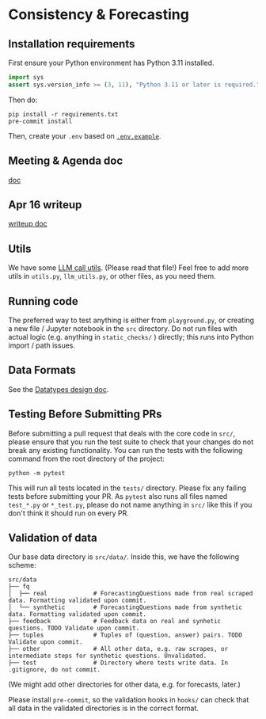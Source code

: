 # Consistency & Forecasting

## Installation requirements
First ensure your Python environment has Python 3.11 installed.

```python
import sys
assert sys.version_info >= (3, 11), "Python 3.11 or later is required."
```

Then do:
```
pip install -r requirements.txt
pre-commit install
```

Then, create your `.env` based on [`.env.example`](.env.example).

## Meeting & Agenda doc
[doc](https://docs.google.com/document/d/1_amt7CQK_aadKciMJuNmedEyf07ubIAL_b5ru_mS0nw/edit)

## Apr 16 writeup
[writeup doc](https://docs.google.com/document/d/1849L5P9JNZEjBp4s4TsivJOG2iS98Ru6conx9jE0wPE/edit)

## Utils
We have some [LLM call utils](/src/common/README.md). (Please read that file!)
Feel free to add more utils in `utils.py`, `llm_utils.py`, or other files, as you need them.

## Running code
The preferred way to test anything is either from `playground.py`, or creating a new file / Jupyter notebook in the `src` directory.
Do not run files with actual logic (e.g. anything in `static_checks/` ) directly; this runs into Python import / path issues.

## Data Formats
See the [Datatypes design doc](https://docs.google.com/document/d/19CDHfwKHfouttiXPc7UNp8iBeYE4KD3H1Hw8_kqnnL4/edit). 

## Testing Before Submitting PRs
Before submitting a pull request that deals with the core code in `src/`, please ensure that you run the test suite to check that your changes do not break any existing functionality. 
You can run the tests with the following command from the root directory of the project:
```
python -m pytest
```
This will run all tests located in the `tests/` directory. Please fix any failing tests before submitting your PR.
As `pytest` also runs all files named `test_*.py` or `*_test.py`, please do not name anything in `src/` like this if you don't think it should run on every PR.

## Validation of data
Our base data directory is `src/data/`. Inside this, we have the following scheme:
```
src/data
├── fq
│  ├── real             # ForecastingQuestions made from real scraped data. Formatting validated upon commit.
│  └── synthetic        # ForecastingQuestions made from synthetic data. Formatting validated upon commit.
├── feedback            # Feedback data on real and synhetic questions. TODO Validate upon commit.
├── tuples              # Tuples of (question, answer) pairs. TODO Validate upon commit.
├── other               # All other data, e.g. raw scrapes, or intermediate steps for synthetic questions. Unvalidated.
├── test                # Directory where tests write data. In .gitignore, do not commit.
```

(We might add other directories for other data, e.g. for forecasts, later.)

Please install `pre-commit`, so the validation hooks in `hooks/` can check that all data in the validated directories is in the correct format.
